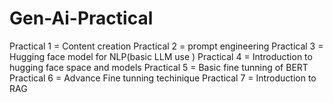 # Gen-Ai-Practical

Practical 1 = Content creation
Practical 2 = prompt engineering
Practical 3 = Hugging face model for NLP(basic LLM use )
Practical 4 = Introduction to hugging face space and models
Practical 5 = Basic fine tunning of BERT
Practical 6 = Advance Fine tunning techinique
Practical 7 = Introduction to RAG 
